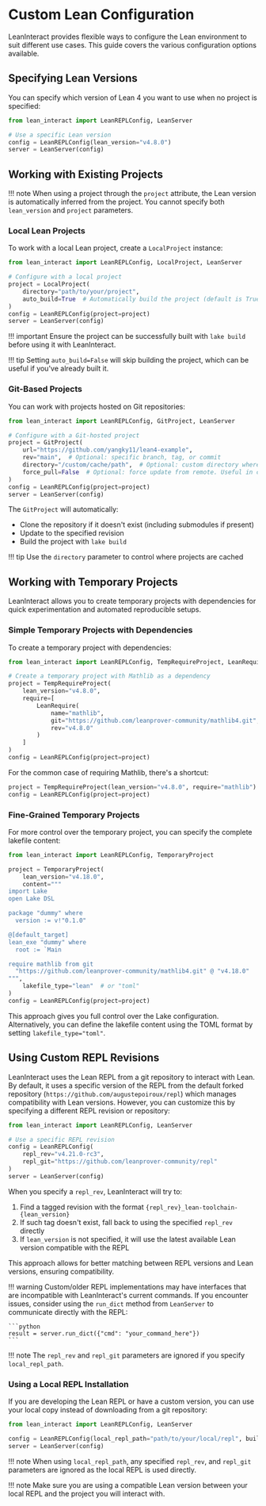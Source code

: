 # Custom Lean Configuration

LeanInteract provides flexible ways to configure the Lean environment to suit different use cases. This guide covers the various configuration options available.

## Specifying Lean Versions

You can specify which version of Lean 4 you want to use when no project is specified:

```python
from lean_interact import LeanREPLConfig, LeanServer

# Use a specific Lean version
config = LeanREPLConfig(lean_version="v4.8.0")
server = LeanServer(config)
```

## Working with Existing Projects

!!! note
    When using a project through the `project` attribute, the Lean version is automatically inferred from the project. You cannot specify both `lean_version` and `project` parameters.

### Local Lean Projects

To work with a local Lean project, create a `LocalProject` instance:

```python
from lean_interact import LeanREPLConfig, LocalProject, LeanServer

# Configure with a local project
project = LocalProject(
    directory="path/to/your/project",
    auto_build=True  # Automatically build the project (default is True)
)
config = LeanREPLConfig(project=project)
server = LeanServer(config)
```

!!! important
    Ensure the project can be successfully built with `lake build` before using it with LeanInteract.

!!! tip
    Setting `auto_build=False` will skip building the project, which can be useful if you've already built it.

### Git-Based Projects

You can work with projects hosted on Git repositories:

```python
from lean_interact import LeanREPLConfig, GitProject, LeanServer

# Configure with a Git-hosted project
project = GitProject(
    url="https://github.com/yangky11/lean4-example",
    rev="main",  # Optional: specific branch, tag, or commit
    directory="/custom/cache/path",  # Optional: custom directory where the project will be cloned
    force_pull=False  # Optional: force update from remote. Useful in case you already have the project cloned and the branch has been updated.
)
config = LeanREPLConfig(project=project)
server = LeanServer(config)
```

The `GitProject` will automatically:

- Clone the repository if it doesn't exist (including submodules if present)
- Update to the specified revision
- Build the project with `lake build`

!!! tip
    Use the `directory` parameter to control where projects are cached

## Working with Temporary Projects

LeanInteract allows you to create temporary projects with dependencies for quick experimentation and automated reproducible setups.

### Simple Temporary Projects with Dependencies

To create a temporary project with dependencies:

```python
from lean_interact import LeanREPLConfig, TempRequireProject, LeanRequire

# Create a temporary project with Mathlib as a dependency
project = TempRequireProject(
    lean_version="v4.8.0",
    require=[
        LeanRequire(
            name="mathlib",
            git="https://github.com/leanprover-community/mathlib4.git",
            rev="v4.8.0"
        )
    ]
)
config = LeanREPLConfig(project=project)
```

For the common case of requiring Mathlib, there's a shortcut:

```python
project = TempRequireProject(lean_version="v4.8.0", require="mathlib")
config = LeanREPLConfig(project=project)
```

### Fine-Grained Temporary Projects

For more control over the temporary project, you can specify the complete lakefile content:

```python
from lean_interact import LeanREPLConfig, TemporaryProject

project = TemporaryProject(
    lean_version="v4.18.0",
    content="""
import Lake
open Lake DSL

package "dummy" where
  version := v!"0.1.0"

@[default_target]
lean_exe "dummy" where
  root := `Main

require mathlib from git
  "https://github.com/leanprover-community/mathlib4.git" @ "v4.18.0"
""",
    lakefile_type="lean"  # or "toml"
)
config = LeanREPLConfig(project=project)
```

This approach gives you full control over the Lake configuration.
Alternatively, you can define the lakefile content using the TOML format by setting `lakefile_type="toml"`.

## Using Custom REPL Revisions

LeanInteract uses the Lean REPL from a git repository to interact with Lean. By default, it uses a specific version of the REPL from the default forked repository (`https://github.com/augustepoiroux/repl`) which manages compatibility with Lean versions. However, you can customize this by specifying a different REPL revision or repository:

```python
from lean_interact import LeanREPLConfig, LeanServer

# Use a specific REPL revision
config = LeanREPLConfig(
    repl_rev="v4.21.0-rc3",
    repl_git="https://github.com/leanprover-community/repl"
)
server = LeanServer(config)
```

When you specify a `repl_rev`, LeanInteract will try to:

1. Find a tagged revision with the format `{repl_rev}_lean-toolchain-{lean_version}`
2. If such tag doesn't exist, fall back to using the specified `repl_rev` directly
3. If `lean_version` is not specified, it will use the latest available Lean version compatible with the REPL

This approach allows for better matching between REPL versions and Lean versions, ensuring compatibility.

!!! warning
    Custom/older REPL implementations may have interfaces that are incompatible with LeanInteract's current commands. If you encounter issues, consider using the `run_dict` method from `LeanServer` to communicate directly with the REPL:

    ```python
    result = server.run_dict({"cmd": "your_command_here"})
    ```

!!! note
    The `repl_rev` and `repl_git` parameters are ignored if you specify `local_repl_path`.

### Using a Local REPL Installation

If you are developing the Lean REPL or have a custom version, you can use your local copy instead of downloading from a git repository:

```python
from lean_interact import LeanREPLConfig, LeanServer

config = LeanREPLConfig(local_repl_path="path/to/your/local/repl", build_repl=True)
server = LeanServer(config)
```

!!! note
    When using `local_repl_path`, any specified `repl_rev`, and `repl_git` parameters are ignored as the local REPL is used directly.

!!! note
    Make sure you are using a compatible Lean version between your local REPL and the project you will interact with.
